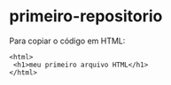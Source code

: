 # primeiro-repositorio

Para copiar o código em HTML:
```
<html>
 <h1>meu primeiro arquivo HTML</h1>
</html>
```
